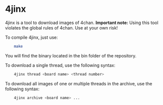 # 4jinx

4jinx is a tool to download images of 4chan.
**Important note:** Using this tool violates the global rules of 4chan. Use at your own risk!

To compile 4jinx, just use:
```bash
	make
```
You will find the binary located in the bin folder of the repository.


To download a single thread, use the following syntax:
```bash
	4jinx thread <board name> <thread number>
```

To download all images of one or multiple threads in the archive, use the following syntax:
```bash
	4jinx archive <board name> ...
```

